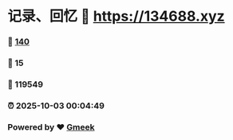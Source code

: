 # 记录、回忆 :link: https://134688.xyz 
### :page_facing_up: [140](https://134688.xyz/tag.html) 
### :speech_balloon: 15 
### :hibiscus: 119549 
### :alarm_clock: 2025-10-03 00:04:49 
### Powered by :heart: [Gmeek](https://github.com/Meekdai/Gmeek)
